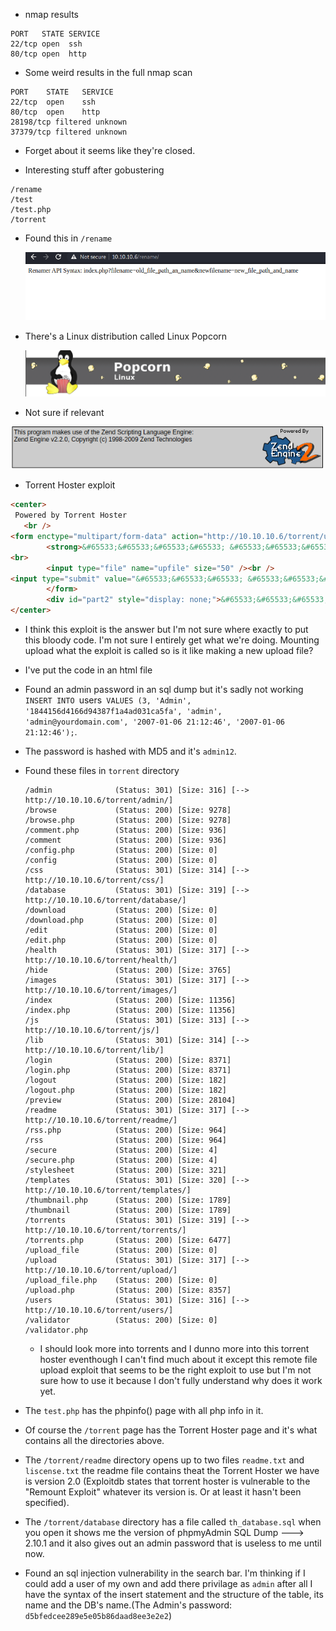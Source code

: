 * nmap results
```console 
PORT   STATE SERVICE
22/tcp open  ssh
80/tcp open  http
```

* Some weird results in the full nmap scan  
```
PORT  	STATE	SERVICE
22/tcp	open 	ssh
80/tcp	open 	http
28198/tcp filtered unknown
37379/tcp filtered unknown
```
* Forget about it seems like they're closed.

* Interesting stuff after gobustering 

```
/rename
/test
/test.php
/torrent
```

* Found this in `/rename`  

    <img src="rename_popcorn.png">  

* There's a Linux distribution called Linux Popcorn   

    <img src="linux_popcorn.png">


* Not sure if relevant  

<img src="notSureIfRelevant.png">  


* Torrent Hoster exploit 

```html
<center>
 Powered by Torrent Hoster
   <br />
<form enctype="multipart/form-data" action="http://10.10.10.6/torrent/upload.php" id="form" method="post" onsubmit="a=document.getElementById('form').style;a.display='none';b=document.getElementById('part2').style;b.display='inline';" style="display: inline;">
    	<strong>&#65533;&#65533;&#65533;&#65533; &#65533;&#65533;&#65533; &#65533;&#65533;&#65533;&#65533;&#65533; &#65533;&#65533; &#65533;&#65533;:</strong> <?php echo $maxfilesize; ?>&#65533;&#65533;&#65533;&#65533;&#65533;&#65533;&#65533;&#65533;<br />
<br>
    	<input type="file" name="upfile" size="50" /><br />
<input type="submit" value="&#65533;&#65533;&#65533; &#65533;&#65533;&#65533;&#65533;&#65533;" id="upload" />
    	</form>
    	<div id="part2" style="display: none;">&#65533;&#65533;&#65533; &#65533;&#65533;&#65533; &#65533;&#65533;&#65533;&#65533;&#65533; .. &#65533;&#65533; &#65533;&#65533;&#65533;&#65533; &#65533;&#65533;&#65533;&#65533;&#65533;</div>
</center>
```  
* I think this exploit is the answer but I'm not sure where exactly to put this bloody code. I'm not sure I entirely get what we're doing. Mounting upload what the exploit is called so is it like making a new upload file?
* I've put the code in an html file

* Found an admin password in an sql dump but it's sadly not working `INSERT INTO `users` VALUES (3, 'Admin', '1844156d4166d94387f1a4ad031ca5fa', 'admin', 'admin@yourdomain.com', '2007-01-06 21:12:46', '2007-01-06 21:12:46');`. 
* The password is hashed with MD5 and it's `admin12`.  

* Found these files in `torrent` directory

    ```
    /admin            	(Status: 301) [Size: 316] [--> http://10.10.10.6/torrent/admin/]                                    /browse           	(Status: 200) [Size: 9278]                                 	 
    /browse.php       	(Status: 200) [Size: 9278]                                 	 
    /comment.php      	(Status: 200) [Size: 936]                                  	 
    /comment          	(Status: 200) [Size: 936]                                  	 
    /config.php       	(Status: 200) [Size: 0]                                    	 
    /config           	(Status: 200) [Size: 0]                                    	 
    /css              	(Status: 301) [Size: 314] [--> http://10.10.10.6/torrent/css/]  
    /database         	(Status: 301) [Size: 319] [--> http://10.10.10.6/torrent/database/]
    /download         	(Status: 200) [Size: 0]                                       	 
    /download.php     	(Status: 200) [Size: 0] 
    /edit             	(Status: 200) [Size: 0]                                       	 
    /edit.php         	(Status: 200) [Size: 0]                                       	 
    /health           	(Status: 301) [Size: 317] [--> http://10.10.10.6/torrent/health/]  
    /hide             	(Status: 200) [Size: 3765]                                    	 
    /images           	(Status: 301) [Size: 317] [--> http://10.10.10.6/torrent/images/]  
    /index            	(Status: 200) [Size: 11356]                                   	 
    /index.php        	(Status: 200) [Size: 11356]                                   	 
    /js               	(Status: 301) [Size: 313] [--> http://10.10.10.6/torrent/js/] 	 
    /lib              	(Status: 301) [Size: 314] [--> http://10.10.10.6/torrent/lib/]	 
    /login            	(Status: 200) [Size: 8371]                                    	 
    /login.php        	(Status: 200) [Size: 8371]                                    	 
    /logout           	(Status: 200) [Size: 182]                                     	 
    /logout.php       	(Status: 200) [Size: 182]                                     	 
    /preview          	(Status: 200) [Size: 28104]                                   	 
    /readme           	(Status: 301) [Size: 317] [--> http://10.10.10.6/torrent/readme/]  
    /rss.php          	(Status: 200) [Size: 964]                                     	 
    /rss              	(Status: 200) [Size: 964]                                     	 
    /secure           	(Status: 200) [Size: 4]                                       	 
    /secure.php       	(Status: 200) [Size: 4]                                       	 
    /stylesheet       	(Status: 200) [Size: 321]                                     	 
    /templates        	(Status: 301) [Size: 320] [--> http://10.10.10.6/torrent/templates/]
    /thumbnail.php    	(Status: 200) [Size: 1789]                                     	 
    /thumbnail        	(Status: 200) [Size: 1789]                                     	 
    /torrents         	(Status: 301) [Size: 319] [--> http://10.10.10.6/torrent/torrents/]
    /torrents.php     	(Status: 200) [Size: 6477]                                     	 
    /upload_file      	(Status: 200) [Size: 0]                                        	 
    /upload           	(Status: 301) [Size: 317] [--> http://10.10.10.6/torrent/upload/]   
    /upload_file.php  	(Status: 200) [Size: 0]                                        	 
    /upload.php       	(Status: 200) [Size: 8357]                                     	 
    /users            	(Status: 301) [Size: 316] [--> http://10.10.10.6/torrent/users/]    
    /validator        	(Status: 200) [Size: 0]                                        	 
    /validator.php
    ```   

    * I should look more into torrents and I dunno more into this torrent hoster eventhough I can't find much about it except this remote file upload exploit that seems to be the right exploit to use but I'm not sure how to use it because I don't fully understand why does it work yet.



* The `test.php` has the phpinfo() page with all php info in it.
* Of course the `/torrent` page has the Torrent Hoster page and it's what contains all the directories above.
* The `/torrent/readme` directory opens up to two files `readme.txt` and `liscense.txt` the readme file contains theat the Torrent Hoster we have is version 2.0 (Exploitdb states that torrent hoster is vulnerable to the "Remount Exploit" whatever its version is. Or at least it hasn't been specified).
* The `/torrent/database` directory has a file called `th_database.sql` when you open it shows me the version of phpmyAdmin SQL Dump ---> 2.10.1 and it also gives out an admin password that is useless to me until now.
* Found an sql injection vulnerability in the search bar. I'm thinking if I could add a user of my own and add there privilage as `admin` after all I have the syntax of the insert statement and the structure of the table, its name and the DB's name.(The Admin's password: `d5bfedcee289e5e05b86daad8ee3e2e2`)
